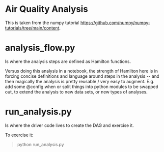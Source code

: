 # Air Quality Analysis

This is taken from the numpy tutorial https://github.com/numpy/numpy-tutorials/tree/main/content.

# analysis_flow.py
Is where the analysis steps are defined as Hamilton functions.

Versus doing this analysis in a notebook, the strength of Hamilton here is in
forcing concise definitions and language around steps in the analysis -- and
then magically the analysis is pretty reusable / very easy to augment. E.g. add some
@config.when or split things into python modules to be swapped out, to extend the
analysis to new data sets, or new types of analyses.

# run_analysis.py
Is where the driver code lives to create the DAG and exercise it.

To exercise it:
> python run_analysis.py
